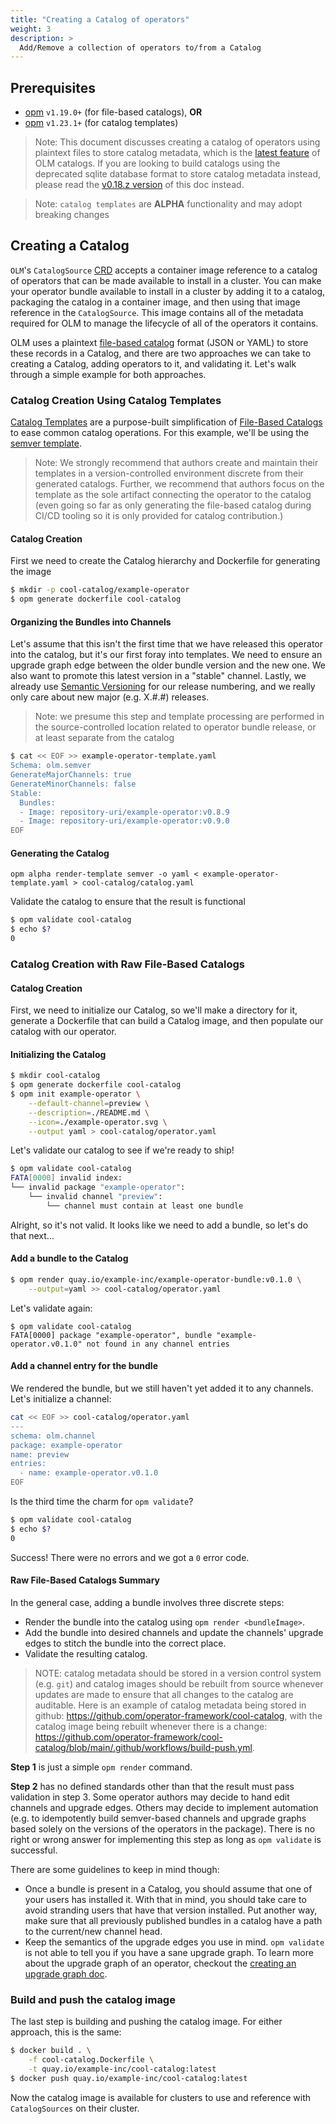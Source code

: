 ```yaml
---
title: "Creating a Catalog of operators"
weight: 3
description: >
  Add/Remove a collection of operators to/from a Catalog
---
```


## Prerequisites

- [opm](https://github.com/operator-framework/operator-registry/releases) `v1.19.0+` (for file-based catalogs), **OR**
- [opm](https://github.com/operator-framework/operator-registry/releases) `v1.23.1+` (for catalog templates)

>Note: This document discusses creating a catalog of operators using plaintext files to store catalog metadata, which is the [latest feature][file-based-catalog-spec] of OLM catalogs. If you are looking to build catalogs using the deprecated sqlite database format to store catalog metadata instead, please read the [v0.18.z version][v0.18.z-version] of this doc instead.

>Note: `catalog templates` are **ALPHA** functionality and may adopt breaking changes

## Creating a Catalog

`OLM`'s `CatalogSource` [CRD][catalogsource-crd] accepts a container image reference to a catalog of operators that can
be made available to install in a cluster. You can make your operator bundle available to install in a cluster by adding
it to a catalog, packaging the catalog in a container image, and then using that image reference in the `CatalogSource`.
This image contains all of the metadata required for OLM to manage the lifecycle of all of the operators it contains.

OLM uses a plaintext [file-based catalog][file-based-catalog-spec] format (JSON or YAML) to store these records in a Catalog, and there are two approaches we can take to creating a Catalog, adding operators to it, and validating it.
Let's walk through a simple example for both approaches.

### Catalog Creation Using Catalog Templates

[Catalog Templates][templates-doc] are a purpose-built simplification of [File-Based Catalogs][file-based-catalog-spec] to ease common catalog operations.  For this example, we'll be using the [semver template][semver-template-doc].
>Note: We strongly recommend that authors create and maintain their templates in a version-controlled environment discrete from their generated catalogs.  Further, we recommend that authors focus on the template as the sole artifact connecting the operator to the catalog (even going so far as only generating the file-based catalog during CI/CD tooling so it is only provided for catalog contribution.)

#### Catalog Creation

First we need to create the Catalog hierarchy and Dockerfile for generating the image

```sh
$ mkdir -p cool-catalog/example-operator
$ opm generate dockerfile cool-catalog
```

#### Organizing the Bundles into Channels

Let's assume that this isn't the first time that we have released this operator into the catalog, but it's our first foray into templates.  We need to ensure an upgrade graph edge between the older bundle version and the new one.  We also want to promote this latest version in a "stable" channel.  Lastly, we already use [Semantic Versioning](https://semver.org) for our release numbering, and we really only care about new major (e.g. X.\#.\#) releases.

>Note: we presume this step and template processing are performed in the source-controlled location related to operator bundle release, or at least separate from the catalog

```sh
$ cat << EOF >> example-operator-template.yaml
Schema: olm.semver
GenerateMajorChannels: true
GenerateMinorChannels: false
Stable:
  Bundles:
  - Image: repository-uri/example-operator:v0.8.9
  - Image: repository-uri/example-operator:v0.9.0
EOF
```

#### Generating the Catalog

```console
opm alpha render-template semver -o yaml < example-operator-template.yaml > cool-catalog/catalog.yaml
```

Validate the catalog to ensure that the result is functional

```sh
$ opm validate cool-catalog
$ echo $?
0
```

### Catalog Creation with Raw File-Based Catalogs

#### Catalog Creation

First, we need to initialize our Catalog, so we'll make a directory for it, generate a Dockerfile that can build a Catalog
image, and then populate our catalog with our operator.

#### Initializing the Catalog

```sh
$ mkdir cool-catalog
$ opm generate dockerfile cool-catalog
$ opm init example-operator \
    --default-channel=preview \
    --description=./README.md \
    --icon=./example-operator.svg \
    --output yaml > cool-catalog/operator.yaml
```

Let's validate our catalog to see if we're ready to ship!

```sh
$ opm validate cool-catalog
FATA[0000] invalid index:
└── invalid package "example-operator":
    └── invalid channel "preview":
        └── channel must contain at least one bundle
```

Alright, so it's not valid. It looks like we need to add a bundle, so let's do
that next...

#### Add a bundle to the Catalog

```sh
$ opm render quay.io/example-inc/example-operator-bundle:v0.1.0 \
    --output=yaml >> cool-catalog/operator.yaml
```

Let's validate again:

```
$ opm validate cool-catalog
FATA[0000] package "example-operator", bundle "example-operator.v0.1.0" not found in any channel entries
```

#### Add a channel entry for the bundle

We rendered the bundle, but we still haven't yet added it to any channels.
Let's initialize a channel:

```sh
cat << EOF >> cool-catalog/operator.yaml
---
schema: olm.channel
package: example-operator
name: preview
entries:
  - name: example-operator.v0.1.0
EOF
```

Is the third time the charm for `opm validate`?

```sh
$ opm validate cool-catalog
$ echo $?
0
```

Success! There were no errors and we got a `0` error code.

#### Raw File-Based Catalogs Summary

In the general case, adding a bundle involves three discrete steps:

- Render the bundle into the catalog using `opm render <bundleImage>`.
- Add the bundle into desired channels and update the channels' upgrade edges
  to stitch the bundle into the correct place.
- Validate the resulting catalog.

> NOTE: catalog metadata should be stored in a version control system (e.g. `git`) and catalog images should be rebuilt from source
whenever updates are made to ensure that all changes to the catalog are auditable. Here is an example of catalog metadata being stored
in github: <https://github.com/operator-framework/cool-catalog>, with the catalog image being rebuilt whenever there is a change:
<https://github.com/operator-framework/cool-catalog/blob/main/.github/workflows/build-push.yml>.

**Step 1** is just a simple `opm render` command.

**Step 2** has no defined standards other than that the result must pass validation in step 3. Some operator authors may
decide to hand edit channels and upgrade edges. Others may decide to implement automation (e.g. to idempotently
build semver-based channels and upgrade graphs based solely on the versions of the operators in the package). There is
no right or wrong answer for implementing this step as long as `opm validate` is successful.

There are some guidelines to keep in mind though:

- Once a bundle is present in a Catalog, you should assume that one of your users has installed it. With that in mind,
  you should take care to avoid stranding users that have that version installed. Put another way, make sure that
  all previously published bundles in a catalog have a path to the current/new channel head.
- Keep the semantics of the upgrade edges you use in mind. `opm validate` is not able to tell you if you have a sane
  upgrade graph. To learn more about the upgrade graph of an operator, checkout the
  [creating an upgrade graph doc][upgrade-graph-doc].

### Build and push the catalog image

The last step is building and pushing the catalog image.  For either approach, this is the same:

```sh
$ docker build . \
    -f cool-catalog.Dockerfile \
    -t quay.io/example-inc/cool-catalog:latest
$ docker push quay.io/example-inc/cool-catalog:latest
```

Now the catalog image is available for clusters to use and reference with `CatalogSources` on their cluster.

[catalogsource-crd]: /docs/concepts/crds/catalogsource
[file-based-catalog-spec]: /docs/reference/file-based-catalogs
[templates-doc]: /docs/reference/catalog-templates
[semver-template-doc]: /docs/reference/catalog-templates#semver-template
[upgrade-graph-doc]: /docs/concepts/olm-architecture/operator-catalog/creating-an-update-graph
[v0.18.z-version]:  https://v0-18-z.olm.operatorframework.io/docs/tasks/make-index-available-on-cluster/
